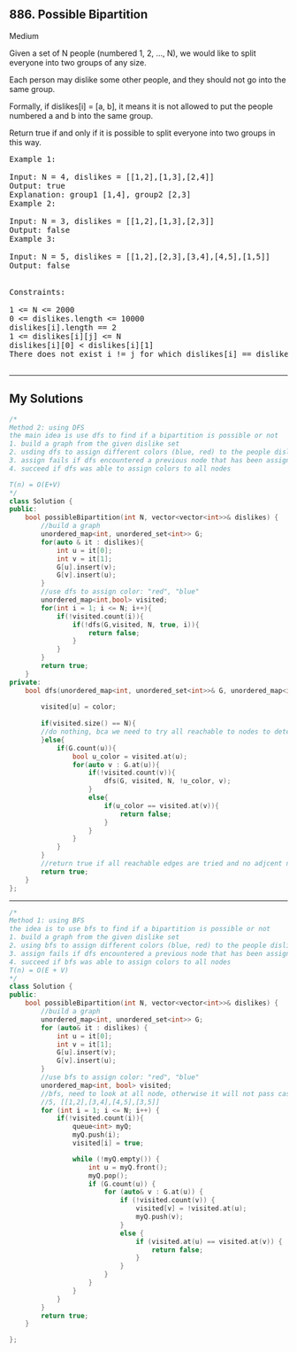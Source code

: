 ## 886. Possible Bipartition

Medium

Given a set of N people (numbered 1, 2, ..., N), we would like to split everyone into two groups of any size.

Each person may dislike some other people, and they should not go into the same group. 

Formally, if dislikes[i] = [a, b], it means it is not allowed to put the people numbered a and b into the same group.

Return true if and only if it is possible to split everyone into two groups in this way.

<pre>
Example 1:

Input: N = 4, dislikes = [[1,2],[1,3],[2,4]]
Output: true
Explanation: group1 [1,4], group2 [2,3]
Example 2:

Input: N = 3, dislikes = [[1,2],[1,3],[2,3]]
Output: false
Example 3:

Input: N = 5, dislikes = [[1,2],[2,3],[3,4],[4,5],[1,5]]
Output: false
 

Constraints:

1 <= N <= 2000
0 <= dislikes.length <= 10000
dislikes[i].length == 2
1 <= dislikes[i][j] <= N
dislikes[i][0] < dislikes[i][1]
There does not exist i != j for which dislikes[i] == dislikes[j].

</pre>

----------------------------------------------------------------------
## My Solutions

```c++
/*
Method 2: using DFS
the main idea is use dfs to find if a bipartition is possible or not
1. build a graph from the given dislike set
2. usding dfs to assign different colors (blue, red) to the people disliking each other
3. assign fails if dfs encountered a previous node that has been assigned to a same color already
4. succeed if dfs was able to assign colors to all nodes

T(n) = O(E+V)
*/
class Solution {
public:
    bool possibleBipartition(int N, vector<vector<int>>& dislikes) {
        //build a graph
        unordered_map<int, unordered_set<int>> G;
        for(auto & it : dislikes){
            int u = it[0];
            int v = it[1];
            G[u].insert(v);
            G[v].insert(u);
        }
        //use dfs to assign color: "red", "blue"
        unordered_map<int,bool> visited;
        for(int i = 1; i <= N; i++){
            if(!visited.count(i)){
                if(!dfs(G,visited, N, true, i)){
                    return false;
                }
            }
        }
        return true;
    }
private:
    bool dfs(unordered_map<int, unordered_set<int>>& G, unordered_map<int, bool>& visited, int N, bool color, int u){
        
        visited[u] = color;
        
        if(visited.size() == N){
        //do nothing, bca we need to try all reachable to nodes to determine if a bipartition is possible or not
        }else{
            if(G.count(u)){
                bool u_color = visited.at(u);
                for(auto v : G.at(u)){
                    if(!visited.count(v)){
                        dfs(G, visited, N, !u_color, v);
                    }
                    else{
                        if(u_color == visited.at(v)){
                            return false;
                        }   
                    }
                }
            }
        }
        //return true if all reachable edges are tried and no adjcent nodes with same color exsit
        return true;
    }
};
```
-----------------------------------------------------------------------------------------------------------
```c++
/*
Method 1: using BFS
the idea is to use bfs to find if a bipartition is possible or not
1. build a graph from the given dislike set
2. using bfs to assign different colors (blue, red) to the people disliking each other
3. assign fails if dfs encountered a previous node that has been assigned to a same color already
4. succeed if bfs was able to assign colors to all nodes
T(n) = O(E + V)
*/
class Solution {
public:
    bool possibleBipartition(int N, vector<vector<int>>& dislikes) {
        //build a graph
        unordered_map<int, unordered_set<int>> G;
        for (auto& it : dislikes) {
            int u = it[0];
            int v = it[1];
            G[u].insert(v);
            G[v].insert(u);
        }
        //use bfs to assign color: "red", "blue"
        unordered_map<int, bool> visited;
        //bfs, need to look at all node, otherwise it will not pass case
        //5, [[1,2],[3,4],[4,5],[3,5]]
        for (int i = 1; i <= N; i++) {
            if(!visited.count(i)){
                queue<int> myQ;
                myQ.push(i);
                visited[i] = true;

                while (!myQ.empty()) {
                    int u = myQ.front();
                    myQ.pop();
                    if (G.count(u)) {
                        for (auto& v : G.at(u)) {
                            if (!visited.count(v)) {
                                visited[v] = !visited.at(u);
                                myQ.push(v);
                            }
                            else {
                                if (visited.at(u) == visited.at(v)) {
                                    return false;
                                }
                            }
                        }
                    }
                }
            }
        }
        return true;
    }

};
```
